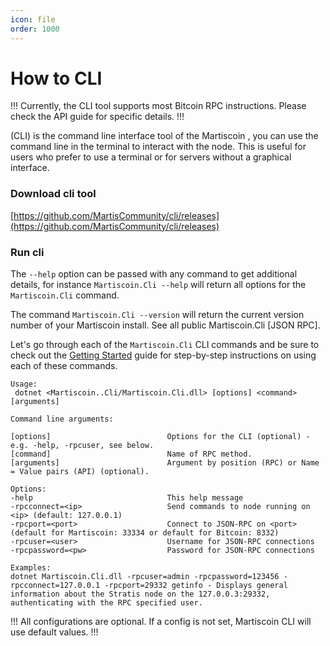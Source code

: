 ```yaml
---
icon: file
order: 1000
---
```

# How to CLI

!!!
Currently, the CLI tool supports most Bitcoin RPC instructions. Please check the API guide for specific details.
!!!

(CLI) is the command line interface tool of the Martiscoin , you can use the command line in the terminal to interact with the node. This is useful for users who prefer to use a terminal or for servers without a graphical interface.

### Download cli tool

[https://github.com/MartisCommunity/cli/releases](https://github.com/MartisCommunity/cli/releases)

### Run cli

The `--help` option can be passed with any command to get additional details, for instance `Martiscoin.Cli --help` will return all options for the `Martiscoin.Cli` command.

The command `Martiscoin.Cli --version` will return the current version number of your Martiscoin install. See all public Martiscoin.Cli [JSON RPC].

Let's go through each of the `Martiscoin.Cli` CLI commands and be sure to check out the [Getting Started](/guides/configuration.md) guide for step-by-step instructions on using each of these commands.

```shell Martiscoin.CLI
Usage:
 dotnet <Martiscoin..Cli/Martiscoin.Cli.dll> [options] <command> [arguments]

Command line arguments:

[options]                          Options for the CLI (optional) - e.g. -help, -rpcuser, see below.
[command]                          Name of RPC method.
[arguments]                        Argument by position (RPC) or Name = Value pairs (API) (optional).

Options:
-help                              This help message
-rpcconnect=<ip>                   Send commands to node running on <ip> (default: 127.0.0.1)
-rpcport=<port>                    Connect to JSON-RPC on <port> (default for Martiscoin: 33334 or default for Bitcoin: 8332)
-rpcuser=<user>                    Username for JSON-RPC connections
-rpcpassword=<pw>                  Password for JSON-RPC connections

Examples:
dotnet Martiscoin.Cli.dll -rpcuser=admin -rpcpassword=123456 -rpcconnect=127.0.0.1 -rpcport=29332 getinfo - Displays general information about the Stratis node on the 127.0.0.3:29332, authenticating with the RPC specified user.
```

!!!
All configurations are optional. If a config is not set, Martiscoin CLI will use default values.
!!!